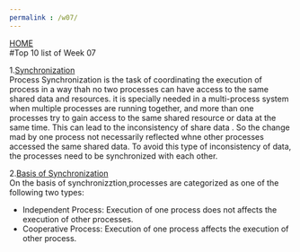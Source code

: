 ```yaml
---
permalink : /w07/
---
```

[HOME](../)
<br>
#Top 10 list of Week 07
<br>

1.[Synchronization](https://www.guru99.com/process-synchronization.html)<br>
Process Synchronization is the task of coordinating the execution of process in a way thah no two processes can have access to the same shared data and resources.
it is specially needed in a multi-process system when multiple processes are running together, and more than one processes try to gain access to the same shared resource or data at the same time.
This can lead to the inconsistency of share data . So the change mad by one process not necessarily reflected whne other processes accessed the same shared data. To avoid this type of inconsistency of data, the processes need to be synchronized with each other.

2.[Basis of Synchronization](https://www.geeksforgeeks.org/introduction-of-process-synchronization/)<br>
On the basis of synchronizztion,processes are categorized as one of the following two types:
- Independent Process: Execution of one process does not affects the execution of other processes.
- Cooperative Process: Execution of one process affects the execution of other process.
